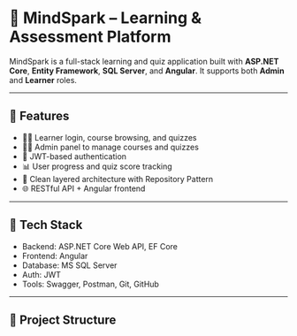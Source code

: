 # 🚀 MindSpark – Learning & Assessment Platform

MindSpark is a full-stack learning and quiz application built with **ASP.NET Core**, **Entity Framework**, **SQL Server**, and **Angular**. It supports both **Admin** and **Learner** roles.

---

## 📌 Features

- 👩‍🎓 Learner login, course browsing, and quizzes
- 👨‍🏫 Admin panel to manage courses and quizzes
- 🔐 JWT-based authentication
- 📊 User progress and quiz score tracking
- 📁 Clean layered architecture with Repository Pattern
- 🌐 RESTful API + Angular frontend

---

## 🧱 Tech Stack

- Backend: ASP.NET Core Web API, EF Core
- Frontend: Angular
- Database: MS SQL Server
- Auth: JWT
- Tools: Swagger, Postman, Git, GitHub

---

## 🚧 Project Structure

